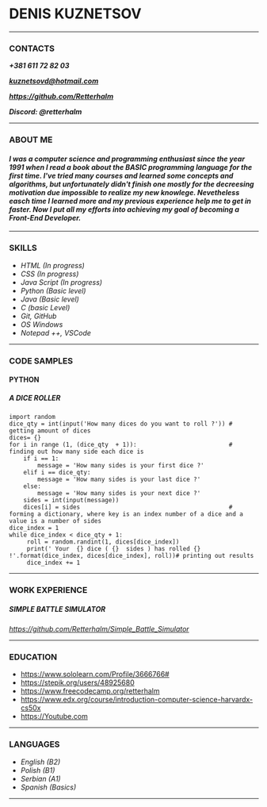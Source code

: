 # **DENIS KUZNETSOV**
 -----
### CONTACTS

***+381 611 72 82 03*** 

***kuznetsovd@hotmail.com***

***https://github.com/Retterhalm***

***Discord: @retterhalm*** 

-----

### ABOUT ME

 #### *I was a computer science and programming enthusiast since the year 1991 when I read a book about the BASIC programming language for the first time. I've tried many courses and learned some concepts and algorithms, but unfortunately didn't finish one mostly for the decreesing motivation due impossible to realize my new knowlege. Nevetheless easch time I learned more and my previous experience help me to get in faster. Now I put all my efforts into achieving my goal of becoming a Front-End Developer.*

-----

### SKILLS

- *HTML (In progress)*
- *CSS (In progress)*
- *Java Script (In progress)*
- *Python (Basic level)*
- *Java (Basic level)* 
- *C (basic Level)*
- *Git, GitHub*
- *OS Windows*
- *Notepad ++, VSCode*

-----

### CODE SAMPLES

#### PYTHON
##### **A DICE ROLLER**
```
import random
dice_qty = int(input('How many dices do you want to roll ?')) # getting amount of dices
dices= {}
for i in range (1, (dice_qty  + 1)):                          # finding out how many side each dice is  
    if i == 1:
        message = 'How many sides is your first dice ?'
    elif i == dice_qty:
        message = 'How many sides is your last dice ?'
    else:
        message = 'How many sides is your next dice ?'
    sides = int(input(message))
    dices[i] = sides                                          # forming a dictionary, where key is an index number of a dice and a value is a number of sides
dice_index = 1         
while dice_index < dice_qty + 1:  
     roll = random.randint(1, dices[dice_index])
     print(' Your  {} dice ( {}  sides ) has rolled {} !'.format(dice_index, dices[dice_index], roll))# printing out results
     dice_index += 1
```  
-----

### WORK EXPERIENCE  


##### **SIMPLE BATTLE SIMULATOR**
*https://github.com/Retterhalm/Simple_Battle_Simulator*

-----
### EDUCATION

- https://www.sololearn.com/Profile/3666766#
- https://stepik.org/users/48925680
- https://www.freecodecamp.org/retterhalm
- https://www.edx.org/course/introduction-computer-science-harvardx-cs50x
- https://Youtube.com

-----

### LANGUAGES

- *English (B2)*
- *Polish (B1)*
- *Serbian (A1)*
- *Spanish (Basics)*

-----




 
